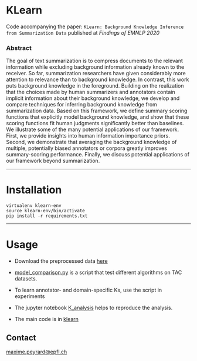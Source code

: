 # KLearn

Code accompanying the paper: `KLearn: Background Knowledge Inference from Summarization Data` published at *Findings of EMNLP 2020*

### Abstract
The goal of text summarization is to compress documents to the relevant information while excluding background information already known to the receiver.
So far, summarization researchers have given considerably more attention to relevance than to background knowledge.
In contrast, this work puts background knowledge in the foreground.
Building on the realization that the choices made by human summarizers and annotators contain implicit information about their background knowledge, we develop and compare techniques for inferring background knowledge from summarization data.
Based on this framework, we define summary scoring functions that explicitly model background knowledge, and show that these scoring functions fit human judgments significantly better than baselines.
We illustrate some of the many potential applications of our framework.
First, we provide insights into human information importance priors.
Second, we demonstrate that averaging the background knowledge of multiple, potentially biased annotators or corpora greatly improves summary-scoring performance.
Finally, we discuss potential applications of our framework beyond summarization.

----
# Installation
    virtualenv klearn-env
    source klearn-env/bin/activate
    pip install -r requirements.txt

----
# Usage

* Download the preprocessed data [here](https://drive.google.com/file/d/1Pi3dcJ9rLFSsP6LXeiEr4rbbIfmWnUod/view?usp=sharing)

* [model_comparison.py](model_comparison.py) is a script that test different algorithms on TAC datasets.

* To learn annotator- and domain-specific Ks, use the script in experiments

* The jupyter notebook [K_analysis](experiments/K_analysis.ipynb) helps to reproduce the analysis.

* The main code is in [klearn](klearn)

## Contact
maxime.peyrard@epfl.ch
